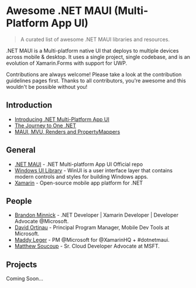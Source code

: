 # Awesome .NET MAUI (Multi-Platform App UI)
>A curated list of awesome .NET MAUI libraries and resources.

.NET MAUI is a Multi-platform native UI that deploys to multiple devices across mobile & desktop. It uses a single project, single codebase, and is an evolution of Xamarin.Forms with support for UWP.

Contributions are always welcome! Please take a look at the contribution guidelines pages first. Thanks to all contributors, you're awesome and this wouldn't be possible without you!

## Introduction
* [Introducing .NET Multi-Platform App UI](https://devblogs.microsoft.com/dotnet/introducing-net-multi-platform-app-ui/)
* [The Journey to One .NET](https://channel9.msdn.com/Events/Build/2020/BOD106?ocid=AID3012654&WT.mc_id=Build2020_pmmsocialblog)
* [MAUI, MVU, Renders and PropertyMappers](https://www.youtube.com/watch?v=_MGh3xipWm4&feature=youtu.be)

## General
* [.NET MAUI](https://github.com/dotnet/maui) - .NET Multi-platform App UI Official repo
* [Windows UI Library](https://github.com/Microsoft/microsoft-ui-xaml) - WinUI is a user interface layer that contains modern controls and styles for building Windows apps.
* [Xamarin](https://github.com/xamarin) - Open-source mobile app platform for .NET

## People
* [Brandon Minnick](https://twitter.com/thecodetraveler) - .NET Developer | Xamarin Developer | Developer Advocate @Microsoft.
* [David Ortinau](https://twitter.com/davidortinau) - Principal Program Manager, Mobile Dev Tools at Microsoft.
* [Maddy Leger](https://twitter.com/maddyleger1) - PM @Microsoft for @XamarinHQ + #dotnetmaui.
* [Matthew Soucoup](https://twitter.com/codemillmatt) - Sr. Cloud Developer Advocate at MSFT.

## Projects
Coming Soon...

